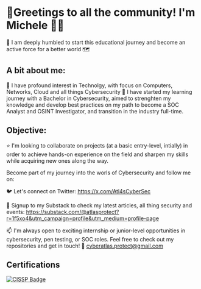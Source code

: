 # 👋Greetings to all the community! I'm Michele 🙋‍♂️
🤝 I am deeply humbled to start this educational journey and become an active force for a better world 🗺️

## A bit about me:
👀 I have profound interest in Technolgy, with focus on Computers, Networks, Cloud and all things Cybersecurity 
🌱 I have started my learning journey with a Bachelor in Cybersecurity, aimed to strenghten my knowledge and develop best practices on my path to become a SOC Analyst and OSINT Investigator, and transition in the industry full-time.

## Objective:
⭐ I'm looking to collaborate on projects (at a basic entry-level, intially) in order to achieve hands-on experience on the field and sharpen my skills while acquiring new ones along the way.

Become part of my journey into the worls of Cybersecurity and follow me on:

🐦 Let's connect on Twitter: https://x.com/Atl4sCyberSec 

📑 Signup to my Substack to check my latest articles, all thing security and events: https://substack.com/@atlasprotect?r=1f5xo4&utm_campaign=profile&utm_medium=profile-page

📫 I'm always open to exciting internship or junior-level opportunities in cybersecurity, pen testing, or SOC roles. Feel free to check out my repositories and get in touch! 📧 cyberatlas.protect@gmail.com
      

## Certifications
[![CISSP Badge](https://img.shields.io/badge/CISSP-Let%27sDefend-blue?logo=letsdefend&style=flat-square)](https://app.letsdefend.io/my-rewards/detail/af4cabe4778547beaf379edff34a4a56)


<!---
Mi117/Mi117 is a ✨ special ✨ repository because its `README.md` (this file) appears on your GitHub profile.
You can click the Preview link to take a look at your changes.
--->
